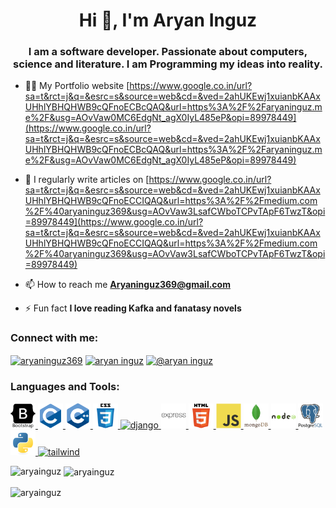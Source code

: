 <h1 align="center">Hi 👋, I'm Aryan Inguz</h1>
<h3 align="center">I am a software developer. Passionate about computers, science and literature. I am Programming my ideas into reality.</h3>




- 👨‍💻 My Portfolio website [https://www.google.co.in/url?sa=t&rct=j&q=&esrc=s&source=web&cd=&ved=2ahUKEwj1xuianbKAAxUHhlYBHQHWB9cQFnoECBcQAQ&url=https%3A%2F%2Faryaninguz.me%2F&usg=AOvVaw0MC6EdgNt_agX0IyL485eP&opi=89978449](https://www.google.co.in/url?sa=t&rct=j&q=&esrc=s&source=web&cd=&ved=2ahUKEwj1xuianbKAAxUHhlYBHQHWB9cQFnoECBcQAQ&url=https%3A%2F%2Faryaninguz.me%2F&usg=AOvVaw0MC6EdgNt_agX0IyL485eP&opi=89978449)

- 📝 I regularly write articles on [https://www.google.co.in/url?sa=t&rct=j&q=&esrc=s&source=web&cd=&ved=2ahUKEwj1xuianbKAAxUHhlYBHQHWB9cQFnoECCIQAQ&url=https%3A%2F%2Fmedium.com%2F%40aryaninguz369&usg=AOvVaw3LsafCWboTCPvTApF6TwzT&opi=89978449](https://www.google.co.in/url?sa=t&rct=j&q=&esrc=s&source=web&cd=&ved=2ahUKEwj1xuianbKAAxUHhlYBHQHWB9cQFnoECCIQAQ&url=https%3A%2F%2Fmedium.com%2F%40aryaninguz369&usg=AOvVaw3LsafCWboTCPvTApF6TwzT&opi=89978449)

- 📫 How to reach me **Aryaninguz369@gmail.com**

- ⚡ Fun fact **I love reading Kafka and fanatasy novels**

<h3 align="left">Connect with me:</h3>
<p align="left">
<a href="https://twitter.com/aryaninguz369" target="blank"><img align="center" src="https://raw.githubusercontent.com/rahuldkjain/github-profile-readme-generator/master/src/images/icons/Social/twitter.svg" alt="aryaninguz369" height="30" width="40" /></a>
<a href="https://linkedin.com/in/aryan inguz" target="blank"><img align="center" src="https://raw.githubusercontent.com/rahuldkjain/github-profile-readme-generator/master/src/images/icons/Social/linked-in-alt.svg" alt="aryan inguz" height="30" width="40" /></a>
<a href="https://medium.com/@aryan inguz" target="blank"><img align="center" src="https://raw.githubusercontent.com/rahuldkjain/github-profile-readme-generator/master/src/images/icons/Social/medium.svg" alt="@aryan inguz" height="30" width="40" /></a>
</p>

<h3 align="left">Languages and Tools:</h3>
<p align="left"> <a href="https://getbootstrap.com" target="_blank" rel="noreferrer"> <img src="https://raw.githubusercontent.com/devicons/devicon/master/icons/bootstrap/bootstrap-plain-wordmark.svg" alt="bootstrap" width="40" height="40"/> </a> <a href="https://www.cprogramming.com/" target="_blank" rel="noreferrer"> <img src="https://raw.githubusercontent.com/devicons/devicon/master/icons/c/c-original.svg" alt="c" width="40" height="40"/> </a> <a href="https://www.w3schools.com/cpp/" target="_blank" rel="noreferrer"> <img src="https://raw.githubusercontent.com/devicons/devicon/master/icons/cplusplus/cplusplus-original.svg" alt="cplusplus" width="40" height="40"/> </a> <a href="https://www.w3schools.com/css/" target="_blank" rel="noreferrer"> <img src="https://raw.githubusercontent.com/devicons/devicon/master/icons/css3/css3-original-wordmark.svg" alt="css3" width="40" height="40"/> </a> <a href="https://www.djangoproject.com/" target="_blank" rel="noreferrer"> <img src="https://cdn.worldvectorlogo.com/logos/django.svg" alt="django" width="40" height="40"/> </a> <a href="https://expressjs.com" target="_blank" rel="noreferrer"> <img src="https://raw.githubusercontent.com/devicons/devicon/master/icons/express/express-original-wordmark.svg" alt="express" width="40" height="40"/> </a> <a href="https://www.w3.org/html/" target="_blank" rel="noreferrer"> <img src="https://raw.githubusercontent.com/devicons/devicon/master/icons/html5/html5-original-wordmark.svg" alt="html5" width="40" height="40"/> </a> <a href="https://developer.mozilla.org/en-US/docs/Web/JavaScript" target="_blank" rel="noreferrer"> <img src="https://raw.githubusercontent.com/devicons/devicon/master/icons/javascript/javascript-original.svg" alt="javascript" width="40" height="40"/> </a> <a href="https://www.mongodb.com/" target="_blank" rel="noreferrer"> <img src="https://raw.githubusercontent.com/devicons/devicon/master/icons/mongodb/mongodb-original-wordmark.svg" alt="mongodb" width="40" height="40"/> </a> <a href="https://nodejs.org" target="_blank" rel="noreferrer"> <img src="https://raw.githubusercontent.com/devicons/devicon/master/icons/nodejs/nodejs-original-wordmark.svg" alt="nodejs" width="40" height="40"/> </a> <a href="https://www.postgresql.org" target="_blank" rel="noreferrer"> <img src="https://raw.githubusercontent.com/devicons/devicon/master/icons/postgresql/postgresql-original-wordmark.svg" alt="postgresql" width="40" height="40"/> </a> <a href="https://www.python.org" target="_blank" rel="noreferrer"> <img src="https://raw.githubusercontent.com/devicons/devicon/master/icons/python/python-original.svg" alt="python" width="40" height="40"/> </a> <a href="https://tailwindcss.com/" target="_blank" rel="noreferrer"> <img src="https://www.vectorlogo.zone/logos/tailwindcss/tailwindcss-icon.svg" alt="tailwind" width="40" height="40"/> </a> </p>

<p><img align="left" src="https://github-readme-stats.vercel.app/api/top-langs?username=aryainguz&show_icons=true&locale=en&layout=compact" alt="aryainguz" /></p>

<p>&nbsp;<img align="center" src="https://github-readme-stats.vercel.app/api?username=aryainguz&show_icons=true&locale=en" alt="aryainguz" /></p>

<p><img align="center" src="https://github-readme-streak-stats.herokuapp.com/?user=aryainguz&" alt="aryainguz" /></p>
